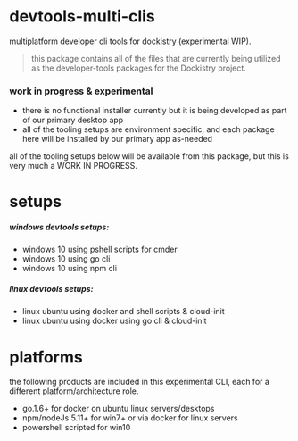 # devtools-multi-clis
multiplatform developer cli tools for dockistry (experimental WIP).

> this package contains all of the files that are currently being utilized as the developer-tools packages for the Dockistry project.

### work in progress & experimental

- there is no functional installer currently but it is being developed as part of our primary desktop app
- all of the tooling setups are environment specific, and each package here will be installed by our primary app as-needed

all of the tooling setups below will be available from this package, but this is very much a WORK IN PROGRESS.


# setups

##### windows devtools setups:
- windows 10 using pshell scripts for cmder
- windows 10 using go cli
- windows 10 using npm cli

##### linux devtools setups:
- linux ubuntu using docker and shell scripts & cloud-init
- linux ubuntu using docker using go cli & cloud-init

# platforms
the following products are included in this experimental CLI, each for a different platform/architecture role.

- go.1.6+ for docker on ubuntu linux servers/desktops
- npm/nodeJs 5.11+ for win7+ or via docker for linux servers
- powershell scripted for win10



